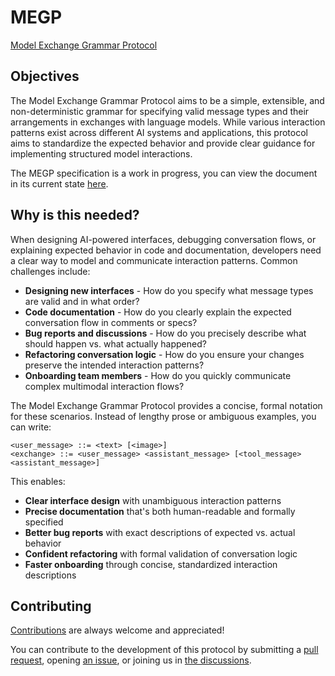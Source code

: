 # MEGP

[Model Exchange Grammar Protocol](grammar.md)

## Objectives

The Model Exchange Grammar Protocol aims to be a simple, extensible, and non-deterministic grammar for specifying valid message types and their arrangements in exchanges with language models. While various interaction patterns exist across different AI systems and applications, this protocol aims to standardize the expected behavior and provide clear guidance for implementing structured model interactions.

The MEGP specification is a work in progress, you can view the document in its current state [here](grammar.md).

## Why is this needed?

When designing AI-powered interfaces, debugging conversation flows, or explaining expected behavior in code and documentation, developers need a clear way to model and communicate interaction patterns. Common challenges include:

- **Designing new interfaces** - How do you specify what message types are valid and in what order?
- **Code documentation** - How do you clearly explain the expected conversation flow in comments or specs?
- **Bug reports and discussions** - How do you precisely describe what should happen vs. what actually happened?
- **Refactoring conversation logic** - How do you ensure your changes preserve the intended interaction patterns?
- **Onboarding team members** - How do you quickly communicate complex multimodal interaction flows?

The Model Exchange Grammar Protocol provides a concise, formal notation for these scenarios. Instead of lengthy prose or ambiguous examples, you can write:

```
<user_message> ::= <text> [<image>]
<exchange> ::= <user_message> <assistant_message> [<tool_message> <assistant_message>]
```

This enables:

- **Clear interface design** with unambiguous interaction patterns
- **Precise documentation** that's both human-readable and formally specified
- **Better bug reports** with exact descriptions of expected vs. actual behavior
- **Confident refactoring** with formal validation of conversation logic
- **Faster onboarding** through concise, standardized interaction descriptions

## Contributing

[Contributions](contributing.md) are always welcome and appreciated!

You can contribute to the development of this protocol by submitting a [pull request](../../pulls), opening [an issue](../../issues), or joining us in [the discussions](../../discussions).

